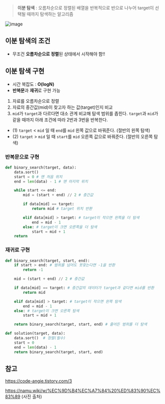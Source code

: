 > **이분 탐색** : 오름차순으로 정렬된 배열을 반복적으로 반으로 나누어 target이 선택될 때까지 탐색하는 알고리즘

![image](https://github.com/user-attachments/assets/bb266993-3c9a-4033-8180-9d2dc2455d61)

## 이분 탐색의 조건
- 무조건 **오름차순으로 정렬**된 상태에서 시작해야 함!!

## 이분 탐색 구현
- 시간 복잡도 : **O(logN)**
- **반복문**과 **재귀**로 구현 가능

1. 자료를 오름차순으로 정렬
2. 자료의 중간값(mid)이 찾고자 하는 값(target)인지 비교
3. `mid`가 `target`과 다르다면 대소 관계 비교해 탐색 범위를 좁힌다. `target`과 `mid`가 같을 때까지 아래 조건에 따라 2번과 3번을 반복한다.
  - (1) `target` < `mid` 일 때 `end`를 `mid` 왼쪽 값으로 바꿔준다. (절반의 왼쪽 탐색)
  - (2) `target` > `mid` 일 때 `start`를 `mid` 오른쪽 값으로 바꿔준다. (절반의 오른쪽 탐색)
  

### 반복문으로 구현
```python
def binary_search(target, data):
    data.sort()
    start = 0 # 맨 처음 위치
    end = len(data) - 1 # 맨 마지막 위치

    while start <= end:
        mid = (start + end) // 2 # 중간값

        if data[mid] == target:
            return mid # target 위치 반환

        elif data[mid] > target: # target이 작으면 왼쪽을 더 탐색
            end = mid - 1
        else: # target이 크면 오른쪽을 더 탐색
            start = mid + 1
    return
```

### 재귀로 구현
```python
def binary_search(target, start, end):
    if start > end: # 범위를 넘어도 못찾는다면 -1을 반환
        return -1

    mid = (start + end) // 2 # 중간값

    if data[mid] == target:	# 중간값의 데이터가 target과 같다면 mid를 반환
        return mid 

    elif data[mid] > target: # target이 작으면 왼쪽 탐색
        end = mid - 1
    else: # target이 크면 오른쪽 탐색
        start = mid + 1

    return binary_search(target, start, end) # 줄어든 범위를 더 탐색

def solution(target, data):
    data.sort()  # 정렬(필수)
    start = 0
    end = len(data) - 1
    return binary_search(target, start, end)
```

## 참고
https://code-angie.tistory.com/3

https://namu.wiki/w/%EC%9D%B4%EC%A7%84%20%ED%83%90%EC%83%89 (사진 출처)
